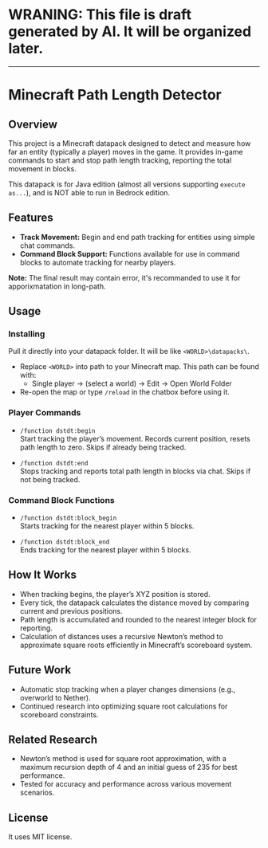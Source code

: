 # **WRANING: This file is draft generated by AI. It will be organized later.**

---

# Minecraft Path Length Detector

## Overview

This project is a Minecraft datapack designed to detect and measure how far an entity (typically a player) moves in the game. It provides in-game commands to start and stop path length tracking, reporting the total movement in blocks.

This datapack is for Java edition (almost all versions supporting `execute as...`), and is NOT able to run in Bedrock edition.

## Features

- **Track Movement:** Begin and end path tracking for entities using simple chat commands.
- **Command Block Support:** Functions available for use in command blocks to automate tracking for nearby players.

**Note:** The final result may contain error, it's recommanded to use it for apporixmatation in long-path.

## Usage

### Installing
Pull it directly into your datapack folder. It will be like `<WORLD>\datapacks\`.
- Replace `<WORLD>` into path to your Minecraft map. This path can be found with:
  - Single player -> (select a world) -> Edit -> Open World Folder
- Re-open the map or type `/reload` in the chatbox before using it.

### Player Commands

- `/function dstdt:begin`  
  Start tracking the player’s movement. Records current position, resets path length to zero. Skips if already being tracked.

- `/function dstdt:end`  
  Stops tracking and reports total path length in blocks via chat. Skips if not being tracked.

### Command Block Functions

- `/function dstdt:block_begin`  
  Starts tracking for the nearest player within 5 blocks.

- `/function dstdt:block_end`  
  Ends tracking for the nearest player within 5 blocks.

## How It Works

- When tracking begins, the player’s XYZ position is stored.
- Every tick, the datapack calculates the distance moved by comparing current and previous positions.
- Path length is accumulated and rounded to the nearest integer block for reporting.
- Calculation of distances uses a recursive Newton’s method to approximate square roots efficiently in Minecraft’s scoreboard system.

## Future Work

- Automatic stop tracking when a player changes dimensions (e.g., overworld to Nether).
- Continued research into optimizing square root calculations for scoreboard constraints.

## Related Research

- Newton’s method is used for square root approximation, with a maximum recursion depth of 4 and an initial guess of 235 for best performance.
- Tested for accuracy and performance across various movement scenarios.

## License

It uses MIT license.
